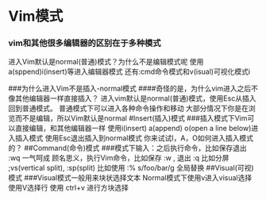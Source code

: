 # Vim模式
### vim和其他很多编辑器的区别在于多种模式

进入Vim默认是normal(普通)模式？为什么不是编辑模式呢
使用a(sppend)i(insert)等进入编辑器模式
还有:cmd命令模式和v(isual)可视化模式i

###为什么进入Vim不是插入-normal模式
####奇怪的是，为什么vim进入之后不像其他编辑器一样直接插入？
进入vim默认是normal(普通)模式，使用Esc从插入回到普通模式。
普通模式下可以进入各种命令操作和移动
大部分情况下你是在浏览而不是编辑，所以Vim默认是normal
#Insert(插入)模式
###插入模式下Vim可以直接编辑，和其他编辑器一样
使用i(insert) a(append) o(open a line below)进入插入模式
使用Esc退出插入到normal模式
你来试试I，A，O如何进入插入模式的？
##Command(命令)模式
###模式下输入：之后执行命令，比如保存退出 :wq 一气呵成
顾名思义，执行Vim命令，比如保存 :w , 退出 :q
比如分屏 ;vs(vertical split), :sp(split)
比如使用 :% s/foo/bar/g 全局替换
##Visual(可视)模式
###Visual模式一般用来块状选择文本
Normal模式下使用v进入visual选择
使用V选择行
使用 ctrl+v 进行方块选择